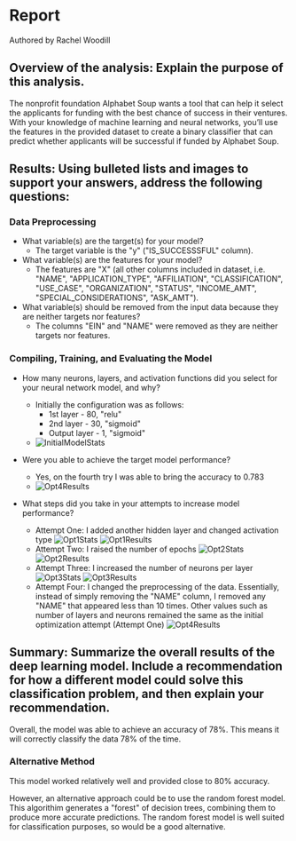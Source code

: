 # Report 
Authored by Rachel Woodill

## Overview of the analysis: Explain the purpose of this analysis.
The nonprofit foundation Alphabet Soup wants a tool that can help it select the applicants for funding with the best chance of success in their ventures. 
With your knowledge of machine learning and neural networks, you’ll use the features in the provided dataset to create a binary classifier that can predict whether applicants will be successful if funded by Alphabet Soup.

## Results: Using bulleted lists and images to support your answers, address the following questions:
### Data Preprocessing

- What variable(s) are the target(s) for your model?
    - The target variable is the "y" ("IS_SUCCESSSFUL" column).
- What variable(s) are the features for your model?
    - The features are "X" (all other columns included in dataset, i.e. "NAME", "APPLICATION_TYPE", "AFFILIATION", "CLASSIFICATION", "USE_CASE", "ORGANIZATION", "STATUS", "INCOME_AMT", "SPECIAL_CONSIDERATIONS", "ASK_AMT").
- What variable(s) should be removed from the input data because they are neither targets nor features?
    - The columns "EIN" and "NAME" were removed as they are neither targets nor features.

### Compiling, Training, and Evaluating the Model

- How many neurons, layers, and activation functions did you select for your neural network model, and why?
    - Initially the configuration was as follows:
        - 1st layer - 80, "relu"
        - 2nd layer - 30, "sigmoid"
        - Output layer - 1, "sigmoid"
    - ![InitialModelStats](https://github.com/rwoodill/deep-learning-challenge/assets/40248698/b15841fe-0e1a-4824-9e3f-c1dbb3f9ebe1)

- Were you able to achieve the target model performance?
    -  Yes, on the fourth try I was able to bring the accuracy to 0.783
    -  ![Opt4Results](https://github.com/rwoodill/deep-learning-challenge/assets/40248698/a68ba975-9a4e-41d5-82e4-fbb0c93c122f)

- What steps did you take in your attempts to increase model performance?
    - Attempt One: I added another hidden layer and changed activation type
        ![Opt1Stats](https://github.com/rwoodill/deep-learning-challenge/assets/40248698/aee60794-f36a-4af8-91da-207e8a729cf9)
        ![Opt1Results](https://github.com/rwoodill/deep-learning-challenge/assets/40248698/a9b58cc7-6881-44f5-ae3a-39ead0e96c32)
    - Attempt Two: I raised the number of epochs
        ![Opt2Stats](https://github.com/rwoodill/deep-learning-challenge/assets/40248698/2ea7a2ec-255a-44e4-8457-650324e2b0c0)
        ![Opt2Results](https://github.com/rwoodill/deep-learning-challenge/assets/40248698/095e274b-f4bc-4797-a975-0e27829bf27f)
    - Attempt Three: I increased the number of neurons per layer
        ![Opt3Stats](https://github.com/rwoodill/deep-learning-challenge/assets/40248698/c66c67bf-0bc8-484c-8470-bf94c16de419)
        ![Opt3Results](https://github.com/rwoodill/deep-learning-challenge/assets/40248698/63bafb8f-ffd8-4c17-aa3c-8f86d8b3faad)
    - Attempt Four: I changed the preprocessing of the data. Essentially, instead of simply removing the "NAME" column, I removed any "NAME" that appeared less than 10 times. Other values such as number of layers and neurons remained the same as the initial optimization attempt (Attempt One)
        ![Opt4Results](https://github.com/rwoodill/deep-learning-challenge/assets/40248698/aa5325da-e55d-4b21-a518-b85c4d0e8934)


## Summary: Summarize the overall results of the deep learning model. Include a recommendation for how a different model could solve this classification problem, and then explain your recommendation.

Overall, the model was able to achieve an accuracy of 78%. This means it will correctly classify the data 78% of the time. 

### Alternative Method

This model worked relatively well and provided close to 80% accuracy. 

However, an alternative approach could be to use the random forest model. This algorithim generates a "forest" of decision trees, combining them to produce more accurate predictions. The random forest model is well suited for classification purposes, so would be a good alternative.
